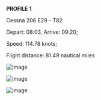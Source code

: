 **PROFILE 1**

Cessna 206 E29 - T82

Depart: 08:03, Arrive: 09:20;

Speed: 114.78 knots; 

Flight distance: 81.49 nautical miles

![image](https://github.com/user-attachments/assets/ce881a9d-7ff8-48c9-b0a7-eb2f24a47e47)

![image](https://github.com/user-attachments/assets/feeaff31-61aa-4664-9b34-8ea50564a9a9)

![image](https://github.com/user-attachments/assets/5997e878-3480-415f-a096-4380d86ef874)
